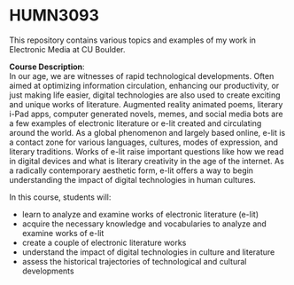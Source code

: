 # HUMN3093
This repository contains various topics and examples of my work in Electronic Media at CU Boulder.

<b>Course Description</b>:  
In our age, we are witnesses of rapid technological developments. Often aimed at optimizing information circulation, enhancing our productivity, or just making life easier, digital technologies are also used to create exciting and unique works of literature. Augmented reality animated poems, literary i-Pad apps, computer generated novels, memes, and social media bots are a few examples of electronic literature or e-lit created and circulating around the world. As a global phenomenon and largely based online, e-lit is a contact zone for various languages, cultures, modes of expression, and literary traditions. Works of e-lit raise important questions like how we read in digital devices and what is literary creativity in the age of the internet. As a radically contemporary aesthetic form, e-lit offers a way to begin understanding the impact of digital technologies in human cultures.

In this course, students will:
* learn to analyze and examine works of electronic literature (e-lit)
* acquire the necessary knowledge and vocabularies to analyze and examine works of e-lit
* create a couple of electronic literature works
* understand the impact of digital technologies in culture and literature
* assess the historical trajectories of technological and cultural developments
